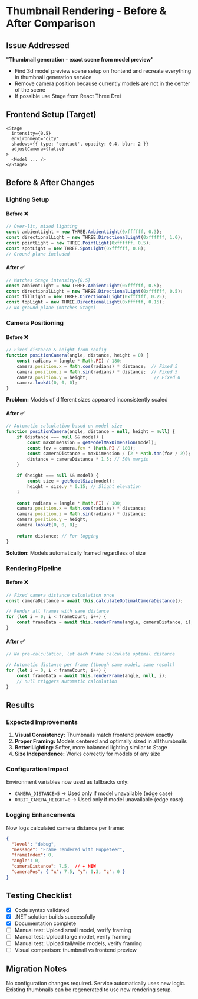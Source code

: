 # Thumbnail Rendering - Before & After Comparison

## Issue Addressed
**"Thumbnail generation - exact scene from model preview"**
- Find 3d model preview scene setup on frontend and recreate everything in thumbnail generation service
- Remove camera position because currently models are not in the center of the scene  
- If possible use Stage from React Three Drei

## Frontend Setup (Target)
```tsx
<Stage
  intensity={0.5}
  environment="city"
  shadows={{ type: 'contact', opacity: 0.4, blur: 2 }}
  adjustCamera={false}
>
  <Model ... />
</Stage>
```

## Before & After Changes

### Lighting Setup

#### Before ❌
```javascript
// Over-lit, mixed lighting
const ambientLight = new THREE.AmbientLight(0xffffff, 0.3);
const directionalLight = new THREE.DirectionalLight(0xffffff, 1.0);
const pointLight = new THREE.PointLight(0xffffff, 0.5);
const spotLight = new THREE.SpotLight(0xffffff, 0.8);
// Ground plane included
```

#### After ✅
```javascript
// Matches Stage intensity={0.5}
const ambientLight = new THREE.AmbientLight(0xffffff, 0.5);
const directionalLight = new THREE.DirectionalLight(0xffffff, 0.5);
const fillLight = new THREE.DirectionalLight(0xffffff, 0.25);
const topLight = new THREE.DirectionalLight(0xffffff, 0.15);
// No ground plane (matches Stage)
```

### Camera Positioning

#### Before ❌
```javascript
// Fixed distance & height from config
function positionCamera(angle, distance, height = 0) {
    const radians = (angle * Math.PI) / 180;
    camera.position.x = Math.cos(radians) * distance;  // Fixed 5
    camera.position.z = Math.sin(radians) * distance;  // Fixed 5
    camera.position.y = height;                         // Fixed 0
    camera.lookAt(0, 0, 0);
}
```
**Problem:** Models of different sizes appeared inconsistently scaled

#### After ✅
```javascript
// Automatic calculation based on model size
function positionCamera(angle, distance = null, height = null) {
    if (distance === null && model) {
        const maxDimension = getModelMaxDimension(model);
        const fov = camera.fov * (Math.PI / 180);
        const cameraDistance = maxDimension / (2 * Math.tan(fov / 2));
        distance = cameraDistance * 1.5; // 50% margin
    }
    
    if (height === null && model) {
        const size = getModelSize(model);
        height = size.y * 0.15; // Slight elevation
    }
    
    const radians = (angle * Math.PI) / 180;
    camera.position.x = Math.cos(radians) * distance;
    camera.position.z = Math.sin(radians) * distance;
    camera.position.y = height;
    camera.lookAt(0, 0, 0);
    
    return distance; // For logging
}
```
**Solution:** Models automatically framed regardless of size

### Rendering Pipeline

#### Before ❌
```javascript
// Fixed camera distance calculation once
const cameraDistance = await this.calculateOptimalCameraDistance();

// Render all frames with same distance
for (let i = 0; i < frameCount; i++) {
    const frameData = await this.renderFrame(angle, cameraDistance, i);
}
```

#### After ✅
```javascript
// No pre-calculation, let each frame calculate optimal distance

// Automatic distance per frame (though same model, same result)
for (let i = 0; i < frameCount; i++) {
    const frameData = await this.renderFrame(angle, null, i);
    // null triggers automatic calculation
}
```

## Results

### Expected Improvements
1. **Visual Consistency:** Thumbnails match frontend preview exactly
2. **Proper Framing:** Models centered and optimally sized in all thumbnails
3. **Better Lighting:** Softer, more balanced lighting similar to Stage
4. **Size Independence:** Works correctly for models of any size

### Configuration Impact
Environment variables now used as fallbacks only:
- `CAMERA_DISTANCE=5` → Used only if model unavailable (edge case)
- `ORBIT_CAMERA_HEIGHT=0` → Used only if model unavailable (edge case)

### Logging Enhancements
Now logs calculated camera distance per frame:
```json
{
  "level": "debug",
  "message": "Frame rendered with Puppeteer",
  "frameIndex": 0,
  "angle": 0,
  "cameraDistance": 7.5,  // ← NEW
  "cameraPos": { "x": 7.5, "y": 0.3, "z": 0 }
}
```

## Testing Checklist
- [x] Code syntax validated
- [x] .NET solution builds successfully
- [x] Documentation complete
- [ ] Manual test: Upload small model, verify framing
- [ ] Manual test: Upload large model, verify framing
- [ ] Manual test: Upload tall/wide models, verify framing
- [ ] Visual comparison: thumbnail vs frontend preview

## Migration Notes
No configuration changes required. Service automatically uses new logic.
Existing thumbnails can be regenerated to use new rendering setup.
